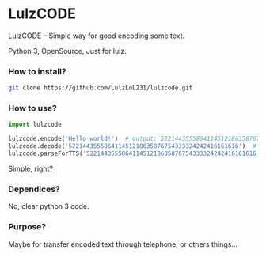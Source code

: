# LulzCODE
LulzCODE – Simple way for good encoding some text.

Python 3, OpenSource, Just for lulz.

### How to install?
```sh
git clone https://github.com/LulzLoL231/lulzcode.git
```

### How to use?
```python
import lulzcode

lulzcode.encode('Hello world!')  # output: 522144355586411451218635876754333324242416161616
lulzcode.decode('522144355586411451218635876754333324242416161616')  # output: Hello World!
lulzcode.parseForTTS('522144355586411451218635876754333324242416161616')  # output: 52. 21. 44. 35. 55. 86. 41. 14. 51. 21. 86. 35. 87. 67. 54. 33. 33. 24. 24. 24. 16. 16. 16. 16. 
```
Simple, right?

### Dependices?
No, clear python 3 code.

### Purpose?
Maybe for transfer encoded text through telephone, or others things...
